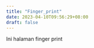 ```yaml
---
title: "Finger_print"
date: 2023-04-10T09:56:29+08:00
draft: false
---
```


Ini halaman finger print